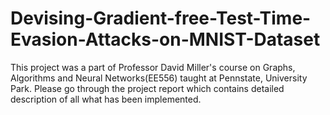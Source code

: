 # Devising-Gradient-free-Test-Time-Evasion-Attacks-on-MNIST-Dataset

This project was a part of Professor David Miller's course on Graphs, Algorithms and Neural Networks(EE556) taught at Pennstate, University Park.
Please go through the project report which contains detailed description of all what has been implemented.

